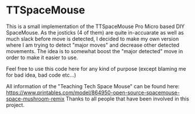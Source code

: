 # TTSpaceMouse

This is a small implementation of the TTSpaceMouse Pro Micro based DIY SpaceMouse.
As the josticks (4 of them) are quite in-accuarate as well as much slack before move is detected, I 
decided to make my own version where I am trying to detect "major moves" and decrease other detected
movements. The idea is to somewhat boost the "major detected" move in order to make it easier to use.

Feel free to use this code here for any kind of purpose (except blaming me for bad idea, bad code etc...)

All information of the "Teaching Tech Space Mouse" can be found here: https://www.printables.com/model/864950-open-source-spacemouse-space-mushroom-remix
Thanks to all people that have been involved in this project.
